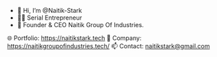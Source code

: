- 👋 Hi, I’m @Naitik-Stark
- 🧑‍💻 Serial Entrepreneur
- 🤵 Founder & CEO Naitik Group Of Industries.

 🌐 Portfolio: https://naitikstark.tech
 🏢 Company: https://naitikgroupofindustries.tech/
 📫 Contact: naitikstark@gmail.com

